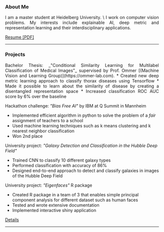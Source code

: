 ### About Me
<p style='text-align: justify;'>
I am a master student at Heidelberg University. \
I work on computer vision problems. My interests include explainable AI, deep metric and representation learning and their interdisciplinary applications.
</p>

<a href="https://mafi2.github.io/files/Resume.pdf" target="_blank"><span class="uk-icon link-text" uk-icon="icon: file-pdf; ratio: 1"></span><span class="link-text">Resume [PDF]</span></a>

---

### Projects 
<p style='text-align: justify;'>
Bachelor Thesis: _"Conditional Similarity Learning for Multilabel Classification of Medical Images"_ 
supervised by Prof. Ommer [(Machine Vision and Learning Group)](https://ommer-lab.com).
* Created new deep metric learning approach to classify thorax diseases using Tensorflow
* Made it possible to learn about the similarity of disease by creating a disentangled representation space
* Increased classification ROC AUC score by 6% over the baseline

Hackathon challenge: _"Bias Free AI"_ by IBM at Q Summit in Mannheim
* Implemented efficient algorithm in python to solve the problem of a *fair* assignment of teachers to a school
* Used machine learning techniques such as k means clustering and k nearest neighbor classification
* Won 2nd place

University project: _"Galaxy Detection and Classification in the Hubble Deep Field"_
* Trained CNN to classify 10 different galaxy types
* Performed classification with accuracy of 86%
* Designed end-to-end approach to detect and classify galaxies in images of the Hubble Deep Field

University project: _"Eigenfaces"_ R package
* Created R package in a team of 3 that enables simple principal component analysis for different dataset such as human faces
* Tested and wrote extensive documentation
* Implemented interactive shiny application
</p>

<a href="https://mafi2.github.io/projects" ><span class="uk-icon link-text" uk-icon="icon: chevron-right; ratio: 1"></span><span class="link-text">Details</span></a>


---
<!---

### Here is an unordered list:

*   Item foo
*   Item bar
*   Item baz


### And a nested list:

- level 1 item
  - level 2 item
  - level 2 item
    - level 3 item
    - level 3 item
- level 1 item
  - level 2 item

### Small image

![Octocat](https://github.githubassets.com/images/icons/emoji/octocat.png)

-->